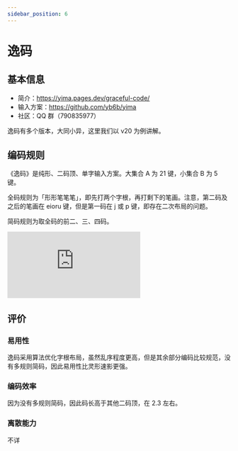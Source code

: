 ```yaml
---
sidebar_position: 6
---
```


# 逸码

## 基本信息

- 简介：https://yima.pages.dev/graceful-code/
- 输入方案：https://github.com/yb6b/yima
- 社区：QQ 群（790835977）

逸码有多个版本，大同小异，这里我们以 v20 为例讲解。

## 编码规则

《逸码》是纯形、二码顶、单字输入方案。大集合 A 为 21 键，小集合 B 为 5 键。

全码规则为「形形笔笔笔」，即先打两个字根，再打剩下的笔画。注意，第二码及之后的笔画在 eioru 键，但是第一码在 j 或 p 键，即存在二次布局的问题。

简码规则为取全码的前二、三、四码。

![](https://images.tansongchen.com/1722585078.pdf)

## 评价

### 易用性

逸码采用算法优化字根布局，虽然乱序程度更高，但是其余部分编码比较规范，没有多规则简码，因此易用性比灵形速影更强。

### 编码效率

因为没有多规则简码，因此码长高于其他二码顶，在 2.3 左右。

### 离散能力

不详
